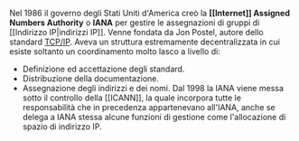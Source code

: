 Nel 1986 il governo degli Stati Uniti d'America creò la __[[Internet]] Assigned Numbers Authority__ o __IANA__ per gestire le assegnazioni di gruppi di [[Indirizzo IP|indirizzi IP]].
Venne fondata da Jon Postel, autore dello standard [TCP/IP](https://www.rfc-editor.org/rfc/rfc791).
Aveva un struttura estremamente decentralizzata in cui esiste soltanto un coordinamento molto lasco a livello di:
- Definizione ed accettazione degli standard.
- Distribuzione della documentazione.
- Assegnazione degli indirizzi e dei nomi.
Dal 1998 la IANA viene messa sotto il controllo della [[ICANN]], la quale incorpora tutte le responsabilità che in precedenza appartenevano all'IANA, anche se delega a IANA stessa alcune funzioni di gestione come l'allocazione di spazio di indirizzo IP.